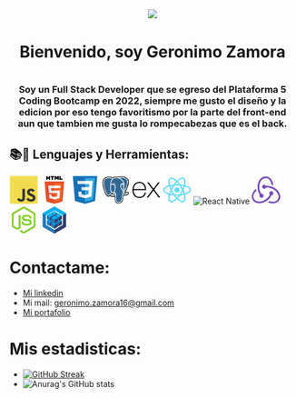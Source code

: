 <div id="header" align="center">
  <img src="https://media4.giphy.com/media/qgQUggAC3Pfv687qPC/giphy.gif" width="300" />
  <h1>Bienvenido, soy Geronimo Zamora<h1/>
  <h3>Soy un Full Stack Developer que se egreso del Plataforma 5 Coding Bootcamp en 2022, siempre me gusto el diseño y la edicion por eso tengo favoritismo por la parte del  front-end aun que tambien me gusta lo rompecabezas que es el back.<h3/>
</div>   
<div  align="left"> 
 <h2 >📚🧰 Lenguajes y Herramientas:</h2>
 <div>
<img src="https://github.com/devicons/devicon/blob/master/icons/javascript/javascript-original.svg" tittle="JavaScript" alt="JavaScript" width="50" height"50"/>
<img src="https://github.com/devicons/devicon/blob/master/icons/html5/html5-original-wordmark.svg" tittle="Html5" alt="Html5" width="50" height"50"/>
<img src="https://github.com/devicons/devicon/blob/master/icons/css3/css3-original.svg" tittle="Css3" alt="Css3" width="50" height"50"/>
<img src="https://github.com/devicons/devicon/blob/master/icons/postgresql/postgresql-original.svg" tittle="PSQL" alt="PSQL" width="50" height"50"/>
<img src="https://github.com/devicons/devicon/blob/master/icons/express/express-original.svg" tittle="Express" alt="Express" width="50" height"50"/>
<img src="https://github.com/devicons/devicon/blob/master/icons/react/react-original.svg" tittle="React" alt="React" width="50" height"50"/>
<img src="https://www.datocms-assets.com/45470/1631026680-logo-react-native.png" tittle="React Native" alt="React Native" width="80" height"80"/>
<img src="https://github.com/devicons/devicon/blob/master/icons/redux/redux-original.svg" tittle="Redux" alt="Redux" width="50" height"50"/>
<img src="https://github.com/devicons/devicon/blob/master/icons/nodejs/nodejs-original.svg" tittle="NodeJs" alt="NodeJs" width="50" height"50"/>
<img src="https://github.com/devicons/devicon/blob/master/icons/sequelize/sequelize-original.svg" tittle="Sequelize" alt="Sequelize" width="50" height"50"/>      
 </div>
</div>
        
 # Contactame:
  - <a href="https://www.linkedin.com/in/geronimo-zamora-2a9920242/" target="_blank">Mi linkedin</a>
  - Mi mail: geronimo.zamora16@gmail.com
  - <a href="portafoliop5.netlify.app" target="_blank">Mi portafolio</a>

 # Mis estadisticas: 
   - [![GitHub Streak](https://streak-stats.demolab.com?user=Geronimoz17&theme=blueberry&hide_border=true&locale=es)](https://git.io/streak-stats)
   - ![Anurag's GitHub stats](https://github-readme-stats.vercel.app/api?username=Geronimoz17&show_icons=true&theme=radical)
